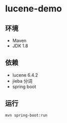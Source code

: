 # lucene-demo
## 环境
* Maven
* JDK 1.8

## 依赖
* lucene 6.4.2
* jieba 分词
* spring boot

## 运行
`mvn spring-boot:run`
